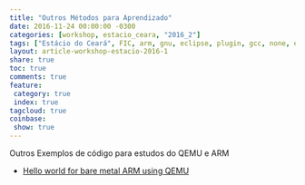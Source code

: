 ```yaml
---
title: "Outros Métodos para Aprendizado"
date: 2016-11-24 00:00:00 -0300
categories: [workshop, estacio_ceara, "2016_2"]
tags: ["Estácio do Ceará", FIC, arm, gnu, eclipse, plugin, gcc, none, eabi, Workshop, pranejamento]
layout: article-workshop-estacio-2016-1
share: true
toc: true
comments: true
feature:
 category: true
 index: true
tagcloud: true
coinbase:
 show: true
---
```


Outros Exemplos de código para estudos do QEMU e ARM

<!--more-->


 * [Hello world for bare metal ARM using QEMU](https://balau82.wordpress.com/2010/02/28/hello-world-for-bare-metal-arm-using-qemu/)
